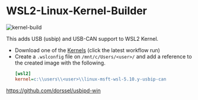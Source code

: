 # WSL2-Linux-Kernel-Builder
![kernel-build](https://github.com/beghem/WSL2-Linux-Kernel-Builder/actions/workflows/build.yml/badge.svg)

This adds USB (usbip) and USB-CAN support to WSL2 Kernel.

+ Download one of the [Kernels](https://github.com/beghem/WSL2-Linux-Kernel-Builder/actions) (click the latest workflow run)
+ Create a `.wslconfig` file on `/mnt/c/Users/<user>/` and add a reference to the created image with the following.
    ```ini
    [wsl2]
    kernel=c:\\users\\<user>\\linux-msft-wsl-5.10.y-usbip-can
    ```

https://github.com/dorssel/usbipd-win
